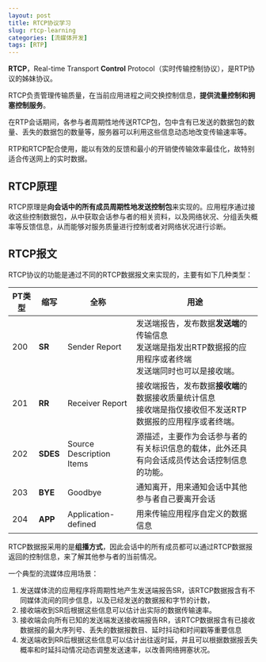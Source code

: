 ```yaml
---
layout: post
title: RTCP协议学习
slug: rtcp-learning
categories: [流媒体开发]
tags: [RTP]
---
```

**RTCP**，Real-time Transport **Control** Protocol（实时传输控制协议），是RTP协议的姊妹协议。

RTCP负责管理传输质量，在当前应用进程之间交换控制信息，**提供流量控制和拥塞控制服务**。

在RTP会话期间，各参与者周期性地传送RTCP包，包中含有已发送的数据包的数量、丢失的数据包的数量等，服务器可以利用这些信息动态地改变传输速率等。

RTP和RTCP配合使用，能以有效的反馈和最小的开销使传输效率最佳化，故特别适合传送网上的实时数据。

## RTCP原理

 RTCP原理是**向会话中的所有成员周期性地发送控制包**来实现的。应用程序通过接收这些控制数据包，从中获取会话参与者的相关资料，以及网络状况、分组丢失概率等反馈信息，从而能够对服务质量进行控制或者对网络状况进行诊断。

## RTCP报文

RTCP协议的功能是通过不同的RTCP数据报文来实现的，主要有如下几种类型：

| PT类型 | 缩写       | 全称                       | 用途                                                                  |
| ---- | -------- | ------------------------ | ------------------------------------------------------------------- |
| 200  | **SR**   | Sender Report            | 发送端报告，发布数据**发送端**的传输信息<br/>发送端是指发出RTP数据报的应用程序或者终端<br/>发送端同时也可以是接收端。 |
| 201  | **RR**   | Receiver Report          | 接收端报告，发布数据**接收端**的数据接收质量统计信息<br/>接收端是指仅接收但不发送RTP数据报的应用程序或者终端。       |
| 202  | **SDES** | Source Description Items | 源描述，主要作为会话参与者的有关标识信息的载体，此外还具有向会话成员传达会话控制信息的功能。                      |
| 203  | **BYE**  | Goodbye                  | 通知离开，用来通知会话中其他参与者自己要离开会话                                            |
| 204  | **APP**  | Application-defined      | 用来传输应用程序自定义的数据信息                                                    |

RTCP数据报采用的是**组播方式**，因此会话中的所有成员都可以通过RTCP数据报返回的控制信息，来了解其他参与者的当前情况。

一个典型的流媒体应用场景：

1. 发送媒体流的应用程序将周期性地产生发送端报告SR，该RTCP数据报含有不同媒体流间的同步信息，以及已经发送的数据报和字节的计数，
2. 接收端收到SR后根据这些信息可以估计出实际的数据传输速率。
3. 接收端会向所有已知的发送端发送接收端报告RR，该RTCP数据报含有已接收数据报的最大序列号、丢失的数据报数目、延时抖动和时间戳等重要信息
4. 发送端收到RR后根据这些信息可以估计出往返时延，并且可以根据数据报丢失概率和时延抖动情况动态调整发送速率，以改善网络拥塞状况。
